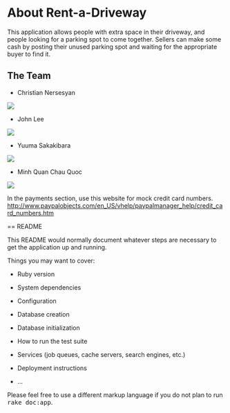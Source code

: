 # About Rent-a-Driveway
This application allows people with extra space in their driveway, and people looking for a parking spot to come together. Sellers can make some cash by posting their unused parking spot and waiting for the appropriate buyer to find it. 


## The Team

* Christian Nersesyan

![](http://i.imgur.com/UoHPCxd.jpg?1)

* John Lee

![](http://i.imgur.com/n7cdtME.jpg?1)

* Yuuma Sakakibara

![](http://i.imgur.com/r0iE4A0.jpg?1)

* Minh Quan Chau Quoc

![](http://i.imgur.com/8JHSkm9.jpg?1)

In the payments section, use this website for mock credit card numbers.
http://www.paypalobjects.com/en_US/vhelp/paypalmanager_help/credit_card_numbers.htm 

== README

This README would normally document whatever steps are necessary to get the
application up and running.

Things you may want to cover:

* Ruby version

* System dependencies

* Configuration

* Database creation

* Database initialization

* How to run the test suite

* Services (job queues, cache servers, search engines, etc.)

* Deployment instructions

* ...


Please feel free to use a different markup language if you do not plan to run
<tt>rake doc:app</tt>.
